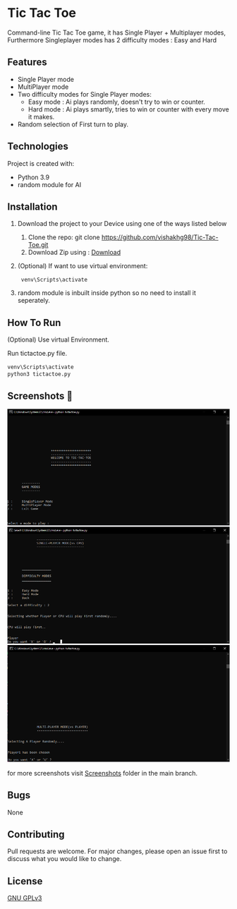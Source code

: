 # Tic Tac Toe
Command-line Tic Tac Toe game, it has Single Player + Multiplayer modes,
Furthermore Singleplayer modes has 2 difficulty modes : Easy and Hard


## Features
* Single Player mode
* MultiPlayer mode
* Two difficulty modes for Single Player modes:
  * Easy mode : Ai plays randomly, doesn't try to win or counter.
  * Hard mode : Ai plays smartly, tries to win or counter with every move it makes.
* Random selection of First turn to play.


## Technologies
Project is created with:
* Python 3.9
* random module for AI

## Installation
1. Download the project to your Device using one of the ways listed below
   1. Clone the repo:
git clone https://github.com/vishakhg98/Tic-Tac-Toe.git
   1. Download Zip using : [Download](https://github.com/vishakhg98/Tic-Tac-Toe/archive/master.zip)
	 
1. (Optional) If want to use virtual environment:
		
		venv\Scripts\activate
    
1. random module is inbuilt inside python so no need to install it seperately.


## How To Run
(Optional) Use virtual Environment.

Run tictactoe.py file.

	venv\Scripts\activate
	python3 tictactoe.py
  

## Screenshots 📸
![Main Menu](https://github.com/vishakhg98/Tic-Tac-Toe/blob/master/Screenshots/Main%20Menu.png)
![Single Player](https://github.com/vishakhg98/Tic-Tac-Toe/blob/master/Screenshots/SinglePlayer%20Menu.png)
![Multiplayer](https://github.com/vishakhg98/Tic-Tac-Toe/blob/master/Screenshots/Multiplayer%20Menu.png)

for more screenshots visit [Screenshots](https://github.com/vishakhg98/Tic-Tac-Toe/tree/master/Screenshots) folder in the main branch.


## Bugs
None


## Contributing
Pull requests are welcome. For major changes, please open an issue first to discuss what you would like to change.


## License
[GNU GPLv3](https://choosealicense.com/licenses/gpl-3.0/)
